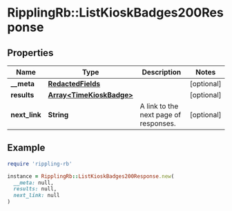 # RipplingRb::ListKioskBadges200Response

## Properties

| Name | Type | Description | Notes |
| ---- | ---- | ----------- | ----- |
| **__meta** | [**RedactedFields**](RedactedFields.md) |  | [optional] |
| **results** | [**Array&lt;TimeKioskBadge&gt;**](TimeKioskBadge.md) |  | [optional] |
| **next_link** | **String** | A link to the next page of responses. | [optional] |

## Example

```ruby
require 'rippling-rb'

instance = RipplingRb::ListKioskBadges200Response.new(
  __meta: null,
  results: null,
  next_link: null
)
```

